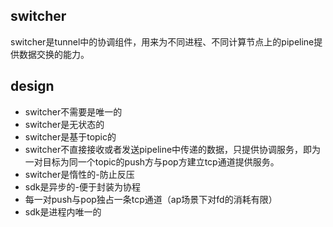 ## switcher
switcher是tunnel中的协调组件，用来为不同进程、不同计算节点上的pipeline提供数据交换的能力。

## design
* switcher不需要是唯一的
* switcher是无状态的
* switcher是基于topic的
* switcher不直接接收或者发送pipeline中传递的数据，只提供协调服务，即为一对目标为同一个topic的push方与pop方建立tcp通道提供服务。
* switcher是惰性的-防止反压
* sdk是异步的-便于封装为协程
* 每一对push与pop独占一条tcp通道（ap场景下对fd的消耗有限）
* sdk是进程内唯一的
